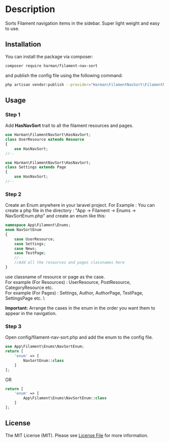 # Description

Sorts Filament navigation items in the sidebar. Super light weight and easy to use.

## Installation

You can install the package via composer:

```bash
composer require harman/filament-nav-sort
```

and publish the config file using the following command:

```bash
php artisan vendor:publish --provider="Harman\FilamentNavSort\FilamentNavSortServiceProvider"
```

## Usage

### Step 1

Add **HasNavSort** trait to all the filament resources and pages.

```php
use Harman\FilamentNavSort\HasNavSort;
class UserResource extends Resource
{
    use HasNavSort;
//--
```

```php
use Harman\FilamentNavSort\HasNavSort;
class Settings extends Page
{
    use HasNavSort;
//--
```

### Step 2

Create an Enum anywhere in your laravel project.
For Example : You can create a php file in the directory : "App &rarr; Filament &rarr; Enums &rarr; NavSortEnum.php"
and create an enum like this:

```php
namespace App\Filament\Enums;
enum NavSortEnum
{
    case UserResource;
    case Settings;
    case News;
    case TestPage;
    //--
    //Add all the resources and pages classnames here
}
```

use classname of resource or page as the case. \
For example (For Resources) : UserResource, PostResource, CategoryResource etc. \
For example (For Pages) : Settings, Author, AuthorPage, TestPage, SettingsPage etc. \

**Important:** Arrange the cases in the enum in the order you want them to appear in the navigation.

### Step 3

Open config/filament-nav-sort.php and add the enum to the config file.

```php
use App\Filament\Enums\NavSortEnum;
return [
    'enum' => [
        NavSortEnum::class
    ]
];
```

OR

```php
return [
    'enum' => [
        App\Filament\Enums\NavSortEnum::class
    ]
];
```

[//]: # (## Changelog)

[//]: # ()

[//]: # (Please see [CHANGELOG]&#40;CHANGELOG.md&#41; for more information on what has changed recently.)


[//]: # (## Security Vulnerabilities)

[//]: # ()

[//]: # (Please review [our security policy]&#40;../../security/policy&#41; on how to report security vulnerabilities.)

## License

The MIT License (MIT). Please see [License File](LICENSE.md) for more information.
